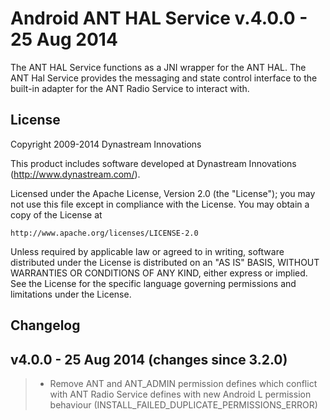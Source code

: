 # Android ANT HAL Service v.4.0.0 - 25 Aug 2014

The ANT HAL Service functions as a JNI wrapper for the ANT HAL. 
The ANT Hal Service provides the messaging and state control interface
to the built-in adapter for the ANT Radio Service to interact with.


## License

Copyright 2009-2014 Dynastream Innovations

This product includes software developed at
Dynastream Innovations (http://www.dynastream.com/).

Licensed under the Apache License, Version 2.0 (the "License");
you may not use this file except in compliance with the License.
You may obtain a copy of the License at

    http://www.apache.org/licenses/LICENSE-2.0

Unless required by applicable law or agreed to in writing, software
distributed under the License is distributed on an "AS IS" BASIS,
WITHOUT WARRANTIES OR CONDITIONS OF ANY KIND, either express or implied.
See the License for the specific language governing permissions and  
limitations under the License.


## Changelog

v4.0.0 - 25 Aug 2014 (changes since 3.2.0)
-------------------------------------------------------------
> * Remove ANT and ANT_ADMIN permission defines which conflict with ANT Radio Service defines with new Android L permission behaviour (INSTALL_FAILED_DUPLICATE_PERMISSIONS_ERROR)